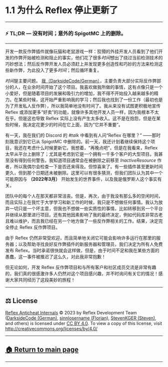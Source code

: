 [//]: # (# 1.1. Why Reflex was discontinued)
# 1.1 为什么 Reflex 停止更新了

---
[//]: # (### ⚡️ TL;DR — No time; unexpected speculative removal from SpigotMC.)
### ⚡ TL;DR — 没有时间；意外的 SpigotMC 上的删除。
---

[//]: # ()
[//]: # (Developing an anticheat is literally playing a cat and mouse game: ingenious cheat developers, seeing and disliking the fact that the cheats they develop are starting to be detected and blocked, are spending a lot of *time* to come up with crafty ideas of circumventing the current detection techniques; then the anticheat devs have to catch up and discover even more creative and tricky ways to detect those new cheats, dedicating even more *time* into that; and then the cycle repeats.)

[//]: # ()
[//]: # (*Time* was the main concern. [I &#40;DarksideCode/German&#41;][dev-german], who was mainly responsible for most of the actual anticheating part, started the project in my spare time. I loved doing what I did, and it was kinda like just a small hobby, but as the project was growing ang gaining attention, I had to start putting more and more effort in it. At some point, that started clashing severely with my studies; I then also got a job &#40;initially, also to develop a private anticheat&#41;, and so I simply started running out of time. I've never tried advertising Reflex more aggressively or adding more "good selling" features like many other developers dead, because I simply didn't really care that much. But that also resulted in the fact that Reflex didn't produce that much revenue, in reality. It's not to complain, but at some point I decided to spend even less time on it because "it's not so important". )

[//]: # ()
[//]: # (And one day I saw someone in our Discord's *#talk* asking something like "where's Reflex?" — and that was the moment I realized it was deleted from SpigotMC. I still had plans on keeping the project up, I was still planning about updating it some time, the day before. *"Just a bit later"*, I thought. In my opinion, though, Reflex was deleted from the platform too early; especially given that it was a pretty big project with over a thousand customers. I didn't even get any warning. And I knew that projects are normally moved to the *InactiveResource* author before being deleted, so I did occasionally check if it's not too late. But surprise-surprise. There are plugins that haven't been updated for even longer, but still weren't deleted at that date. One can produce many speculations here, but one that we believe in our team could be simply tied to the world events that started happening close to that date **&#40;March 2022&#41;** and the fact that I'm Russian.)

[//]: # ()
[//]: # (Everybody in the dev team was really upset at the day. But, again, since I haven't had that much spare time, and, in fact, was extremely busy with my university studies and new job at that moment, I just didn't feel like doing anything. I believed that just giving up on everything was a bad idea, but I also didn't want to do something real, like moving to another platform and continueing the project from there. There were also other factors that influenced my final decision, such as the code base being pretty old and hardly maintainable, and me already having some anticheat-related work in another place. As the result, a decision was made to fully discontinue the Reflex Anticheat project.)

[//]: # ()
[//]: # (Since Reflex was still quite in demand, and simply shutting it down could affect a lot of servers running there; as well as to help new servers and admins looking for a good anticheat, we decided to release Reflex for free for everyone. A promise was made to do that soon at that time, but, again, due to the lack of time and simply my stupidity in some aspects, this event was delayed this much, for which I'm extremely sorry!)

[//]: # ()
[//]: # (But anyway, it was much fun working on Reflex Anticheat and talking to all of our customers and community members, and we really appreciate the fact that many of you are still interested in the project and keep asking about it every now and then! Thank you all for this awesome journey!)

开发一款反作弊插件就像玩猫和老鼠游戏一样：狡猾的外挂开发人员看到了他们开发的作弊开始被检测和阻止的事实，他们花了很多*时间*想出了绕过当前检测技术的巧妙想法；然后反作弊开发人员必须赶上并发现更多创造性和巧妙的方法来检测这些新作弊，为此投入了更多*时间*；然后循环重复。

*时间*是主要问题。 [我（DarksideCode/German）][dev-german]，主要负责大部分实际反作弊部分的人，在业余时间开始了这个项目。我喜欢做我所做的事情，这有点像只是一个小爱好，但是随着项目的发展和吸引力的增加，我不得不开始投入越来越多的精力。在某些时候，这开始严重影响我的学习；然后我也找到了一份工作（最初也是为了开发私人反作弊），所以我简单地没有时间了。我从来没有试图更积极地宣传 Reflex 或添加更多“好卖”的功能，就像许多其他开发人员一样，因为我根本不太在乎。但是这也导致 Reflex 实际上没有产生太多收入。这不是在抱怨，但是在某些时候，我决定花更少的时间在它上面，因为“它并不重要”。

有一天，我在我们的 Discord 的 *#talk* 中看到有人问“Reflex 在哪里？” ——那时刻我意识到它已从 SpigotMC 中删除的。前一天，我还计划着继续保持这个项目，我还在考虑什么时候更新它。我想着，“再晚点吧”，但是在我看来，Reflex 太早从平台上删除了；尤其是考虑到它是一个拥有一千多个客户的大型项目。我甚至没有得到任何警告。我知道项目通常会在被删除之前移至 *InactiveResource* 作者，所以我偶尔会检查一下是否还来得及。但惊喜来了。有一些插件甚至更新时间更久，但到那个日期还未被删除。这里可以有很多猜测，但我们团队认为其中一个可能原因与 **（2022年3月）** 开始发生的世界事件，以及我是俄罗斯人这个事实有关。

团队中的每个人在那天都非常沮丧。但是，再次，由于我没有那么多的空闲时间，而且实际上在我忙于大学学习和新工作的时候，我只是不想做任何事情。我认为放弃一切只是一个坏主意，但我也不想做一些实质性的事情，比如转移到另一个平台并继续从那里进行项目。还有其他因素影响了我的最终决定，例如代码库非常古老且难以维护，而且我已经在另一个地方做了一些反作弊相关的工作。结果，决定完全停止 Reflex 反作弊项目。

由于 Reflex 仍然非常受欢迎，而且简单地关闭它可能会影响许多运行在那里的服务器；以及帮助寻找良好反作弊插件的新服务器和管理员，我们决定为所有人免费发布 Reflex。当时承诺很快就会这样做，但是，由于时间不足和我在某些方面的愚蠢，这一事件被推迟了这么久，对此我非常抱歉！

但无论如何，开发 Reflex 反作弊项目和与所有客户和社区成员交流是非常有趣的，我们真的很感激许多人仍然对这个项目感兴趣，并不时询问有关它的情况！感谢大家共同经历了这段美妙的旅程！

---

## ⚖️ License

[Reflex Anticheat Internals][reflex-anticheat-internals] © 2023 by Reflex Development Team ([DarksideCode (German)][dev-german], [sinnlosername (Florian)][dev-florian], [StevenKGER (Steven)][dev-steven], and others) is licensed under [CC BY 4.0][license]. To view a copy of this license, visit http://creativecommons.org/licenses/by/4.0/

[license]: http://creativecommons.org/licenses/by/4.0

[reflex-anticheat-internals]: https://github.com/NagatoException/reflex-anticheat-internals-zh

[dev-german]: https://github.com/MeGysssTaa

[dev-florian]: https://github.com/sinnlosername

[dev-steven]: https://github.com/StevenKGER

---

## [🏠 Return to main page][reflex-anticheat-internals]

---


